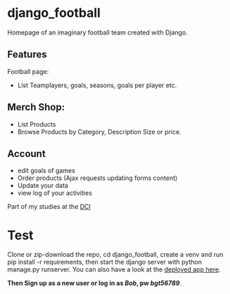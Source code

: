 # django_football
Homepage of an imaginary football team created with Django.

## Features
Football page:
- List Teamplayers, goals, seasons, goals per player etc.
## Merch Shop:
- List Products
- Browse Products by Category, Description Size or price.
## Account
- edit goals of games
- Order products (Ajax requests updating forms content)
- Update your data
- view log of your activities
  
Part of my studies at the [DCI](https://start.digitalcareerinstitute.org/become-a-python-backend-developer)

# Test

Clone or zip-download the repo, cd django_football, create a venv and run pip install -r requirements, then start the django server with python manage.py runserver.
You can also have a look at the [deployed app here](https://djangofootball-production.up.railway.app/).

**Then Sign up as a new user or log in as _Bob_, pw _bgt56789_**.
